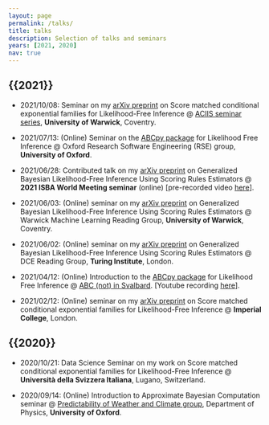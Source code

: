 ```yaml
---
layout: page
permalink: /talks/
title: talks
description: Selection of talks and seminars
years: [2021, 2020]
nav: true
---
```


<h2 class="year">{{2021}}</h2>

- 2021/10/08: Seminar on my [arXiv preprint](https://arxiv.org/abs/2012.10903) on Score matched conditional exponential families
for Likelihood-Free Inference @ [ACIIS seminar series](https://warwick.ac.uk/fac/sci/statistics/news/algorithms-seminars/), **University of Warwick**, Coventry.

- 2021/07/13: (Online) Seminar on the [ABCpy package](https://github.com/eth-cscs/abcpy) for Likelihood Free Inference @ Oxford Research Software Engineering (RSE) group, **University of Oxford**.
  
- 2021/06/28: Contributed talk on my [arXiv preprint](https://arxiv.org/abs/2104.03889) on Generalized Bayesian Likelihood-Free Inference Using Scoring Rules Estimators @ **2021 ISBA World Meeting seminar** (online) [pre-recorded video [here](https://www.youtube.com/watch?v=mqlbVzTxgaQ)]. 

- 2021/06/03: (Online) seminar on my [arXiv preprint](https://arxiv.org/abs/2104.03889) on Generalized Bayesian Likelihood-Free Inference Using Scoring Rules Estimators @ Warwick Machine Learning Reading Group, **University of Warwick**, Coventry.

- 2021/06/02: (Online) seminar on my [arXiv preprint](https://arxiv.org/abs/2104.03889) on Generalized Bayesian Likelihood-Free Inference Using Scoring Rules Estimators @ DCE Reading Group, **Turing Institute**, London.

- 2021/04/12: (Online) Introduction to the [ABCpy package](https://github.com/eth-cscs/abcpy) for Likelihood Free Inference @ [ABC (not) in Svalbard](https://sites.google.com/view/abcinsvalbard/home). [Youtube recording [here](https://www.youtube.com/watch?v=cf2uNo0UEBs)].

- 2021/02/12: (Online) seminar on my [arXiv preprint](https://arxiv.org/abs/2012.10903) on Score matched conditional exponential families
for Likelihood-Free Inference @ **Imperial College**, London.
  

<h2 class="year">{{2020}}</h2>

- 2020/10/21: Data Science Seminar on my work on Score matched conditional exponential families
for Likelihood-Free Inference @ **Università della Svizzera Italiana**, Lugano, Switzerland.  
  
- 2020/09/14: (Online) Introduction to Approximate Bayesian Computation seminar @ [Predictability of Weather and Climate group](https://www2.physics.ox.ac.uk/research/predictability-of-weather-and-climate), Department of Physics, **University of Oxford**. 




